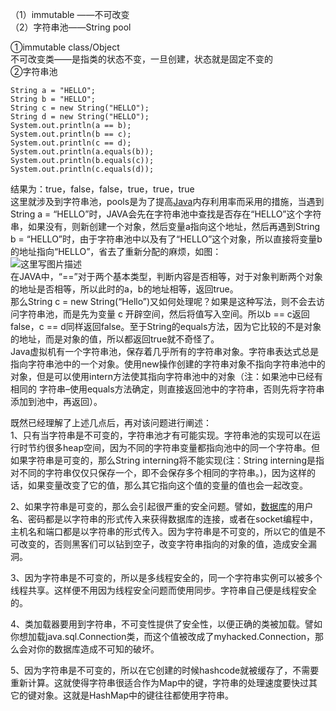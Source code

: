 （1）immutable ——不可改变  
（2）字符串池——String pool

①immutable class/Object  
不可改变类——是指类的状态不变，一旦创建，状态就是固定不变的  
②字符串池

```
String a = "HELLO";
String b = "HELLO";
String c = new String("HELLO");
String d = new String("HELLO");
System.out.println(a == b);
System.out.println(b == c);
System.out.println(c == d);
System.out.println(a.equals(b));
System.out.println(b.equals(c));
System.out.println(c.equals(d));
```

结果为：true，false，false，true，true，true  
这里就涉及到字符串池，pools是为了提高[Java](http://lib.csdn.net/base/java)内存利用率而采用的措施，当遇到String a = “HELLO”时，JAVA会先在字符串池中查找是否存在“HELLO”这个字符串，如果没有，则新创建一个对象，然后变量a指向这个地址，然后再遇到String b = “HELLO”时，由于字符串池中以及有了“HELLO”这个对象，所以直接将变量b的地址指向“HELLO”，省去了重新分配的麻烦，如图：  
![](http://img.blog.csdn.net/20160124101302679 "这里写图片描述")  
在JAVA中，“==”对于两个基本类型，判断内容是否相等，对于对象判断两个对象的地址是否相等，所以此时的a，b的地址相等，返回true。  
那么String c = new String\(“Hello”\)又如何处理呢？如果是这种写法，则不会去访问字符串池，而是先为变量 c 开辟空间，然后将值写入空间。所以b == c返回false，c == d同样返回false。至于String的equals方法，因为它比较的不是对象的地址，而是对象的值，所以都返回true就不奇怪了。  
Java虚拟机有一个字符串池，保存着几乎所有的字符串对象。字符串表达式总是指向字符串池中的一个对象。使用new操作创建的字符串对象不指向字符串池中的对象，但是可以使用intern方法使其指向字符串池中的对象（注：如果池中已经有相同的 字符串–使用equals方法确定，则直接返回池中的字符串，否则先将字符串添加到池中，再返回）。

既然已经理解了上述几点后，再对该问题进行阐述：  
1、只有当字符串是不可变的，字符串池才有可能实现。字符串池的实现可以在运行时节约很多heap空间，因为不同的字符串变量都指向池中的同一个字符串。但如果字符串是可变的，那么String interning将不能实现\(注：String interning是指对不同的字符串仅仅只保存一个，即不会保存多个相同的字符串。\)，因为这样的话，如果变量改变了它的值，那么其它指向这个值的变量的值也会一起改变。

2、如果字符串是可变的，那么会引起很严重的安全问题。譬如，[数据库](http://lib.csdn.net/base/mysql)的用户名、密码都是以字符串的形式传入来获得数据库的连接，或者在socket编程中，主机名和端口都是以字符串的形式传入。因为字符串是不可变的，所以它的值是不可改变的，否则黑客们可以钻到空子，改变字符串指向的对象的值，造成安全漏洞。

3、因为字符串是不可变的，所以是多线程安全的，同一个字符串实例可以被多个线程共享。这样便不用因为线程安全问题而使用同步。字符串自己便是线程安全的。

4、类加载器要用到字符串，不可变性提供了安全性，以便正确的类被加载。譬如你想加载java.sql.Connection类，而这个值被改成了myhacked.Connection，那么会对你的数据库造成不可知的破坏。

5、因为字符串是不可变的，所以在它创建的时候hashcode就被缓存了，不需要重新计算。这就使得字符串很适合作为Map中的键，字符串的处理速度要快过其它的键对象。这就是HashMap中的键往往都使用字符串。

